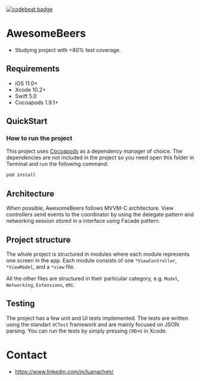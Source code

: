 [![codebeat badge](https://codebeat.co/badges/efd4eaaa-1fec-4fda-a775-bb1064bcea1a)](https://codebeat.co/projects/github-com-luanachen-awesomebeers-master)

# AwesomeBeers
- Studying project with +80% test coverage.

## Requirements

- iOS 11.0+
- Xcode 10.2+
- Swift 5.0
- Cocoapods 1.9.1+

## QuickStart

### How to run the project

This project uses [Cocoapods](https://github.com/CocoaPods/CocoaPods) as a dependency manager of choice. The dependencies are not included in the project so you need open this folder in Terminal and run the following command:

```sh
pod install
```

## Architecture

When possible, AwesomeBeers follows MVVM-C architecture. View controllers send events to the coordinator by using the delegate pattern and networking session stored in a interface using Facade pattern.

## Project structure

The whole project is structured in modules where each module represents one screen in the app. Each module consists of one `*ViewController`, `*ViewModel`, and a `*view` file.

All the other files are structured in their particular category, e.g. `Model`, `Networking`, `Extensions`, etc.

## Testing

The project has a few unit and UI tests implemented. The tests are written using the standart `XCTest` framework and are mainly focused on JSON parsing. You can run the tests by simply pressing `CMD+U` in Xcode.

# Contact

- https://www.linkedin.com/in/luanachen/
